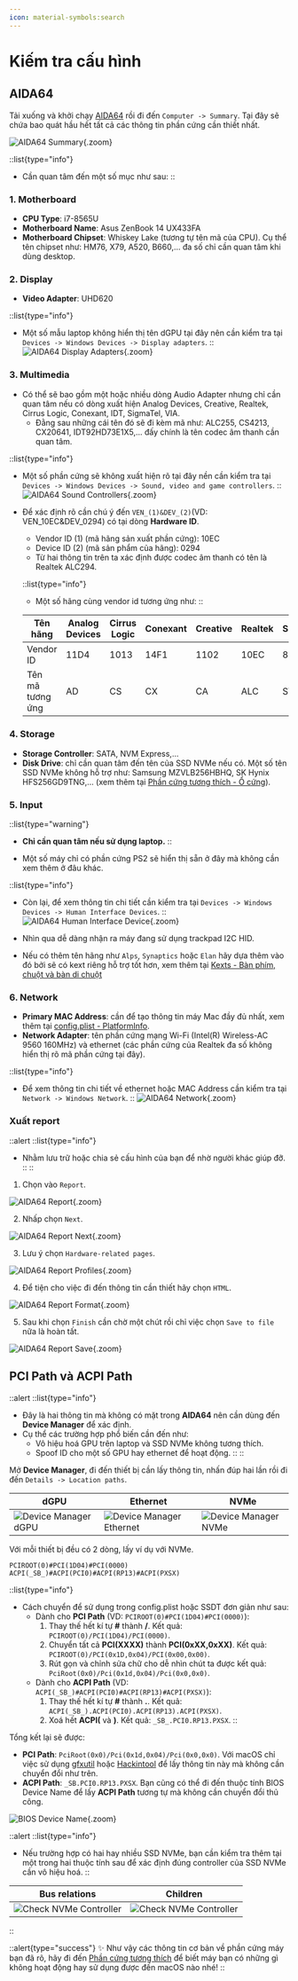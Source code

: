```yaml
---
icon: material-symbols:search
---
```


# Kiếm tra cấu hình

## AIDA64

Tải xuống và khởi chạy [AIDA64](https://www.aida64.com/) rồi đi đến `Computer -> Summary`. Tại đây sẽ chứa bao quát hầu hết tất cả các thông tin phần cứng cần thiết nhất.

![AIDA64 Summary](https://i.imgur.com/61Zv43m.png){.zoom}

::list{type="info"}
- Cần quan tâm đến một số mục như sau:
::

### 1. Motherboard
- **CPU Type**: i7-8565U
- **Motherboard Name**: Asus ZenBook 14 UX433FA
- **Motherboard Chipset**: Whiskey Lake (tương tự tên mã của CPU). Cụ thể tên chipset như: HM76, X79, A520, B660,... đa số chỉ cần quan tâm khi dùng desktop.

### 2. Display
- **Video Adapter**: UHD620

::list{type="info"}
- Một số mẫu laptop không hiển thị tên dGPU tại đây nên cần kiểm tra tại `Devices -> Windows Devices -> Display adapters`.
::
![AIDA64 Display Adapters](https://i.imgur.com/RsSgS6E.png){.zoom}

### 3. Multimedia
- Có thể sẽ bao gồm một hoặc nhiều dòng Audio Adapter nhưng chỉ cần quan tâm nếu có dòng xuất hiện Analog Devices, Creative, Realtek, Cirrus Logic, Conexant, IDT, SigmaTel, VIA.
    - Đằng sau những cái tên đó sẽ đi kèm mã như: ALC255, CS4213, CX20641, IDT92HD73E1X5,... đấy chính là tên codec âm thanh cần quan tâm.

::list{type="info"}
- Một số phần cứng sẽ không xuất hiện rõ tại đây nền cần kiểm tra tại `Devices -> Windows Devices -> Sound, video and game controllers`.
::
![AIDA64 Sound Controllers](https://i.imgur.com/sgV2CL3.png){.zoom}
- Để xác định rõ cần chú ý đến `VEN_(1)&DEV_(2)`(VD: VEN_10EC&DEV_0294) có tại dòng **Hardware ID**.
    - Vendor ID (1) (mã hãng sản xuất phần cứng): 10EC
    - Device ID (2) (mã sản phẩm của hãng): 0294
    - Từ hai thông tin trên ta xác định được codec âm thanh có tên là Realtek ALC294.

    ::list{type="info"}
    - Một số hãng cùng vendor id tương ứng như:
    ::

    | Tên hãng         | Analog Devices | Cirrus Logic | Conexant | Creative | Realtek | SigmaTel | VIA  |
    | --------         | -------------- | ------------ | -------- | -------- | ------- | -------- | ---  |
    | Vendor ID        | 11D4           | 1013         | 14F1     | 1102     | 10EC    | 8384     | 1106 |
    | Tên mã tương ứng | AD             | CS           | CX       | CA       | ALC     | STA      | VT   |

### 4. Storage
- **Storage Controller**: SATA, NVM Express,...
- **Disk Drive**: chỉ cần quan tâm đến tên của SSD NVMe nếu có. Một số tên SSD NVMe không hỗ trợ như: Samsung MZVLB256HBHQ, SK Hynix HFS256GD9TNG,... (xem thêm tại [Phần cứng tương thích - Ổ cứng](./hardware-supported#ổ-cứng)).

### 5. Input

::list{type="warning"}
- **Chỉ cần quan tâm nếu sử dụng laptop.**
::

- Một số máy chỉ có phần cứng PS2 sẽ hiển thị sẵn ở đây mà không cần xem thêm ở đâu khác.

::list{type="info"}
- Còn lại, để xem thông tin chi tiết cần kiểm tra tại `Devices -> Windows Devices -> Human Interface Devices`.
::
![AIDA64 Human Interface Device](https://i.imgur.com/qcnpjNL.png){.zoom}

- Nhìn qua dễ dàng nhận ra máy đang sử dụng trackpad I2C HID.
- Nếu có thêm tên hãng như `Alps`, `Synaptics` hoặc `Elan` hãy dựa thêm vào đó bởi sẽ có kext riêng hỗ trợ tốt hơn, xem thêm tại [Kexts - Bàn phím, chuột và bàn di chuột](/gathering-files/kexts#bàn-phím-chuột-và-bàn-di-chuột)

### 6. Network
- **Primary MAC Address**: cần để tạo thông tin máy Mac đầy đủ nhất, xem thêm tại [config.plist - PlatformInfo](/gathering-files/config/platforminfo).
- **Network Adapter**: tên phần cứng mạng Wi-Fi (Intel(R) Wireless-AC 9560 160MHz) và ethernet (các phần cứng của Realtek đa số không hiển thị rõ mã phần cứng tại đây).

::list{type="info"}
- Để xem thông tin chi tiết về ethernet hoặc MAC Address cần kiểm tra tại `Network -> Windows Network`.
::
![AIDA64 Network](https://i.imgur.com/g5kixkG.png){.zoom}

### Xuất report

::alert
::list{type="info"}
- Nhằm lưu trữ hoặc chia sẻ cấu hình của bạn để nhờ người khác giúp đỡ.
::
::

1. Chọn vào `Report`.

![AIDA64 Report](https://i.imgur.com/L2S9KrD.png){.zoom}

2. Nhấp chọn `Next`.

![AIDA64 Report Next](https://i.imgur.com/uWIvUMV.png){.zoom}

3. Lưu ý chọn `Hardware-related pages`.

![AIDA64 Report Profiles](https://i.imgur.com/vgo7wAk.png){.zoom}

4. Để tiện cho việc đi đến thông tin cần thiết hãy chọn `HTML`.

![AIDA64 Report Format](https://i.imgur.com/lEnf2PD.png){.zoom}

5. Sau khi chọn `Finish` cần chờ một chút rồi chỉ việc chọn `Save to file` nữa là hoàn tất.

![AIDA64 Report Save](https://i.imgur.com/OqtWR8n.png){.zoom}

## PCI Path và ACPI Path

::alert
::list{type="info"}
- Đây là hai thông tin mà không có mặt trong **AIDA64** nên cần dùng đến **Device Manager** để xác định.
- Cụ thể các trường hợp phổ biến cần đến như:
    - Vô hiệu hoá GPU trên laptop và SSD NVMe không tương thích.
    - Spoof ID cho một số GPU hay ethernet để hoạt động.
::
::

Mở **Device Manager**, đi đến thiết bị cần lấy thông tin, nhấn đúp hai lần rồi đi đến `Details -> Location paths`.

| dGPU | Ethernet | NVMe |
| ---- | -------- | ---- |
| ![Device Manager dGPU](https://i.imgur.com/vWy5PRI.png) | ![Device Manager Ethernet](https://i.imgur.com/Zh3kzTL.png) | ![Device Manager NVMe](https://i.imgur.com/vcCnknE.png) |

Với mỗi thiết bị đều có 2 dòng, lấy ví dụ với NVMe.

```
PCIROOT(0)#PCI(1D04)#PCI(0000)
ACPI(_SB_)#ACPI(PCI0)#ACPI(RP13)#ACPI(PXSX)
```

::list{type="info"}
- Cách chuyển để sử dụng trong config.plist hoặc SSDT đơn giản như sau:
    - Dành cho **PCI Path** (VD: `PCIROOT(0)#PCI(1D04)#PCI(0000)`):
        1. Thay thế hết kí tự **#** thành **/**. Kết quả: `PCIROOT(0)/PCI(1D04)/PCI(0000)`.
        2. Chuyển tất cả **PCI(XXXX)** thành **PCI(0xXX,0xXX)**. Kết quả: `PCIROOT(0)/PCI(0x1D,0x04)/PCI(0x00,0x00)`.
        3. Rút gọn và chỉnh sửa chữ cho dễ nhìn chút ta được kết quả: `PciRoot(0x0)/Pci(0x1d,0x04)/Pci(0x0,0x0)`.
    - Dành cho **ACPI Path** (VD: `ACPI(_SB_)#ACPI(PCI0)#ACPI(RP13)#ACPI(PXSX)`):
        1. Thay thế hết kí tự **#** thành **.**. Kết quả: `ACPI(_SB_).ACPI(PCI0).ACPI(RP13).ACPI(PXSX)`.
        2. Xoá hết **ACPI(** và **)**. Kết quả: `_SB_.PCI0.RP13.PXSX`.
::

Tổng kết lại sẽ được:

- **PCI Path**: `PciRoot(0x0)/Pci(0x1d,0x04)/Pci(0x0,0x0)`. Với macOS chỉ việc sử dụng [gfxutil](https://github.com/acidanthera/gfxutil/releases) hoặc [Hackintool](https://github.com/benbaker76/Hackintool) để lấy thông tin này mà không cần chuyển đổi như trên.
- **ACPI Path**: `_SB.PCI0.RP13.PXSX`. Bạn cũng có thể đi đến thuộc tính BIOS Device Name để lấy **ACPI Path** tương tự mà không cần chuyển đổi thủ công.

![BIOS Device Name](https://i.imgur.com/o7yypwW.png){.zoom}

::alert
::list{type="info"}
- Nếu trường hợp có hai hay nhiều SSD NVMe, bạn cần kiểm tra thêm tại một trong hai thuộc tính sau để xác định đúng controller của SSD NVMe cần vô hiệu hoá.
::

| Bus relations | Children |
| :-----------: | :------: |
| ![Check NVMe Controller](https://i.imgur.com/Ndgv2xy.png) | ![Check NVMe Controller](https://i.imgur.com/sTWANBD.png) |
::

::alert{type="success"}
✨ Như vậy các thông tin cơ bản về phần cứng máy bạn đã rõ, hãy đi đến [Phần cứng tương thích](./hardware-supported) để biết máy bạn có những gì không hoạt động hay sử dụng được đến macOS nào nhé!
::
